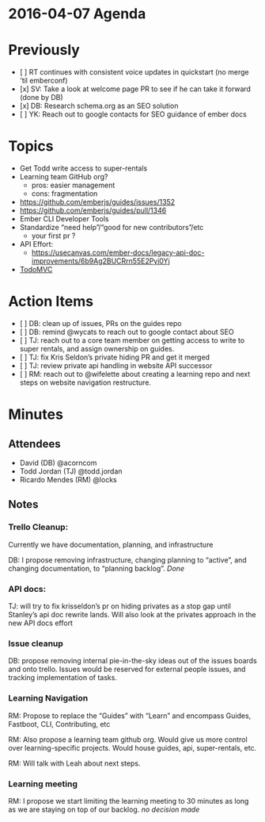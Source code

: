 2016-04-07 Agenda
=================

Previously
==========

-   \[ \] RT continues with consistent voice updates in quickstart (no merge ’til emberconf)
-   \[x\] SV: Take a look at welcome page PR to see if he can take it forward (done by DB)
-   \[x\] DB: Research schema.org as an SEO solution
-   \[ \] YK: Reach out to google contacts for SEO guidance of ember docs

Topics
======

-   Get Todd write access to super-rentals
-   Learning team GitHub org?
    -   pros: easier management
    -   cons: fragmentation
-   https://github.com/emberjs/guides/issues/1352
-   https://github.com/emberjs/guides/pull/1346
-   Ember CLI Developer Tools
-   Standardize “need help”/“good for new contributors”/etc
    -   your first pr ?
-   API Effort:
    -   https://usecanvas.com/ember-docs/legacy-api-doc-improvements/6b9Ag2BUCRrn55E2Pyi0Yj
-   [TodoMVC](https://github.com/tastejs/todomvc/pull/1582)

Action Items
============

-   \[ \] DB: clean up of issues, PRs on the guides repo
-   \[ \] DB: remind <span class="citation" data-cites="wycats">@wycats</span> to reach out to google contact about SEO
-   \[ \] TJ: reach out to a core team member on getting access to write to super rentals, and assign ownership on guides.
-   \[ \] TJ: fix Kris Seldon’s private hiding PR and get it merged
-   \[ \] TJ: review private api handling in website API successor
-   \[ \] RM: reach out to <span class="citation" data-cites="wifelette">@wifelette</span> about creating a learning repo and next steps on website navigation restructure.

Minutes
=======

Attendees
---------

-   David (DB) <span class="citation" data-cites="acorncom">@acorncom</span>
-   Todd Jordan (TJ) <span class="citation" data-cites="todd.jordan">@todd.jordan</span>
-   Ricardo Mendes (RM) <span class="citation" data-cites="locks">@locks</span>

Notes
-----

### Trello Cleanup:

Currently we have documentation, planning, and infrastructure

DB: I propose removing infrastructure, changing planning to “active”, and changing documentation, to “planning backlog”. *Done*

### API docs:

TJ: will try to fix krisseldon’s pr on hiding privates as a stop gap until Stanley’s api doc rewrite lands. Will also look at the privates approach in the new API docs effort

### Issue cleanup

DB: propose removing internal pie-in-the-sky ideas out of the issues boards and onto trello. Issues would be reserved for external people issues, and tracking implementation of tasks.

### Learning Navigation

RM: Propose to replace the “Guides” with “Learn” and encompass Guides, Fastboot, CLI, Contributing, etc

RM: Also propose a learning team github org. Would give us more control over learning-specific projects. Would house guides, api, super-rentals, etc.

RM: Will talk with Leah about next steps.

### Learning meeting

RM: I propose we start limiting the learning meeting to 30 minutes as long as we are staying on top of our backlog. *no decision made*
